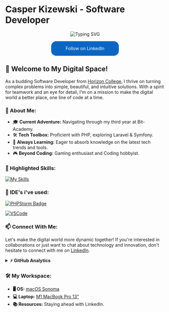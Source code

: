 # Casper Kizewski - Software Developer

<p align="center">
  <img src="https://readme-typing-svg.herokuapp.com?font=Fira+Code+Mono+Nerd&pause=1000&color=9E79E1&random=false&width=435&lines=Developing+web+applications+with+PHP.;Master+Laravel+and+Symfony+framework.;Design+responsive%2C+user-friendly+interfaces.;Recursion%3A+see+Recursion.;PHP%3A+where+strings+become+arrays." alt="Typing SVG" />
</p>

<div align="center">

<style>
.libutton {
  display: flex;
  flex-direction: column;
  justify-content: center;
  padding: 7px;
  text-align: center;
  outline: none;
  text-decoration: none !important;
  color: #ffffff !important;
  width: 200px;
  height: 32px;
  border-radius: 16px;
  background-color: #0A66C2;
  font-family: "SF Pro Text", Helvetica, sans-serif;
}
</style>
<a class="libutton" href="https://www.linkedin.com/comm/mynetwork/discovery-see-all?usecase=PEOPLE_FOLLOWS&followMember=ssionn" target="_blank">Follow on LinkedIn</a>
</div>

## 🚀 Welcome to My Digital Space!

As a budding Software Developer from [Horizon College](https://www.horizoncollege.nl/), I thrive on turning complex problems into simple, beautiful, and intuitive solutions. With a spirit for teamwork and an eye for detail, I'm on a mission to make the digital world a better place, one line of code at a time.

### 💼 About Me:

- 🎓 **Current Adventure:** Navigating through my third year at Bit-Academy.
- 🛠 **Tech Toolbox:** Proficient with PHP, exploring Laravel & Symfony.
- 🌱 **Always Learning:** Eager to absorb knowledge on the latest tech trends and tools.
- 🎮 **Beyond Coding:** Gaming enthusiast and Coding hobbyist.

### 🌟 Highlighted Skills:
[![My Skills](https://skillicons.dev/icons?i=html,css,js,php,laravel,symfony,tailwindcss,docker,git,mysql,neovim,regex&theme=dark&perline=4)](https://skillicons.dev)

### 📝 IDE's i've used:

[![PHPStorm Badge](http://img.shields.io/badge/-PHPStorm-181717?style=for-the-badge&logo=phpstorm&logoColor=white)](https://www.jetbrains.com/phpstorm/)

[![VSCode](https://img.shields.io/badge/VSCode-0078D4?style=for-the-badge&logo=visual%20studio%20code&logoColor=white)](https://code.visualstudio.com/)

### 📫 Connect With Me:

Let's make the digital world more dynamic together! If you're interested in collaborations or just want to chat about technology and innovation, don't hesitate to connect with me on [LinkedIn](https://linkedin.com/in/ssionn).

<details>
  <summary><b>⚡ GitHub Analytics</b></summary>
  <div align="center">
  
  <div align="left">
  
  ![Ssionn's Stats](https://github-readme-stats.vercel.app/api?username=Ssionn&theme=midnight-purple&show_icons=true&hide_border=true&count_private=true)

  </div>

  <div align="right">
    
  ![Ssionn's Streak](https://github-readme-streak-stats.herokuapp.com/?user=Ssionn&theme=midnight-purple&hide_border=true)
      
  </div>

  <div align="left">
    
  ![Ssionn's Top Languages](https://github-readme-stats.vercel.app/api/top-langs/?username=Ssionn&theme=midnight-purple&show_icons=true&hide_border=true&layout=compact)

  </div>
  
  </div>
</details>

### 🛠️ My Workspace:

- **🖥 OS:** [macOS Sonoma](https://www.apple.com/nl/macos/sonoma/)
- **💻 Laptop:** [M1 MacBook Pro 13"](https://www.apple.com/nl/shop/product/FYD92N/A/refurbished-133-inch-macbook-pro-apple-m1-chip-8%E2%80%91core-cpu-en-8%E2%80%91core-gpu-spacegrijs)
- **📚 Resources:** Staying ahead with LinkedIn.
